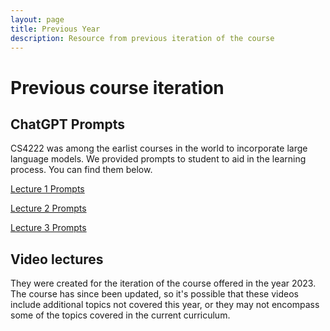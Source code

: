 ```yaml
---
layout: page
title: Previous Year
description: Resource from previous iteration of the course
---
```


# Previous course iteration

## ChatGPT Prompts

CS4222 was among the earlist courses in the world to incorporate large language models. We provided prompts to student to aid in the learning process. You can find them below.

[Lecture 1 Prompts](https://weiserlab.github.io/ambuj/cs4222_chatgpt)

[Lecture 2 Prompts](https://weiserlab.github.io/ambuj/cs4222_chatgpt) 

[Lecture 3 Prompts](https://weiserlab.github.io/ambuj/cs4222_chatgpt)


## Video lectures


They were created for the  iteration of the course offered in the year 2023. The course has since been updated, so it's possible that these videos include additional topics not covered this year, or they may not encompass some of the topics covered in the current curriculum.